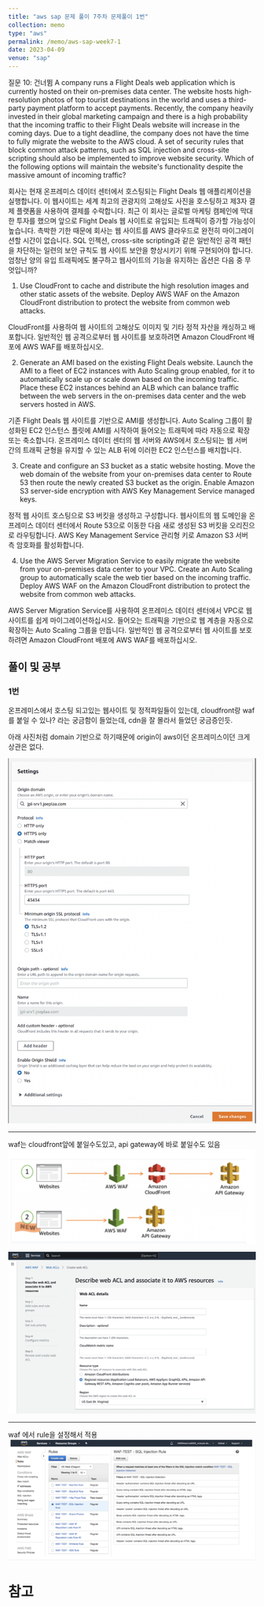 ```yaml
---
title: "aws sap 문제 풀이 7주차 문제풀이 1번"
collection: memo
type: "aws"
permalink: /memo/aws-sap-week7-1
date: 2023-04-09
venue: "sap"
---
```



질문 10: 건너뜀
A company runs a Flight Deals web application which is currently hosted on their on-premises data center. The website hosts high-resolution photos of top tourist destinations in the world and uses a third-party payment platform to accept payments. Recently, the company heavily invested in their global marketing campaign and there is a high probability that the incoming traffic to their Flight Deals website will increase in the coming days. Due to a tight deadline, the company does not have the time to fully migrate the website to the AWS cloud. A set of security rules that block common attack patterns, such as SQL injection and cross-site scripting should also be implemented to improve website security.
Which of the following options will maintain the website's functionality despite the massive amount of incoming traffic?

회사는 현재 온프레미스 데이터 센터에서 호스팅되는 Flight Deals 웹 애플리케이션을 실행합니다. 이 웹사이트는 세계 최고의 관광지의 고해상도 사진을 호스팅하고 제3자 결제 플랫폼을 사용하여 결제를 수락합니다. 최근 이 회사는 글로벌 마케팅 캠페인에 막대한 투자를 했으며 앞으로 Flight Deals 웹 사이트로 유입되는 트래픽이 증가할 가능성이 높습니다. 촉박한 기한 때문에 회사는 웹 사이트를 AWS 클라우드로 완전히 마이그레이션할 시간이 없습니다. SQL 인젝션, cross-site scripting과 같은 일반적인 공격 패턴을 차단하는 일련의 보안 규칙도 웹 사이트 보안을 향상시키기 위해 구현되어야 합니다. 엄청난 양의 유입 트래픽에도 불구하고 웹사이트의 기능을 유지하는 옵션은 다음 중 무엇입니까?


1. Use CloudFront to cache and distribute the high resolution images and other static assets of the website. Deploy AWS WAF on the Amazon CloudFront distribution to protect the website from common web attacks.

CloudFront를 사용하여 웹 사이트의 고해상도 이미지 및 기타 정적 자산을 캐싱하고 배포합니다. 일반적인 웹 공격으로부터 웹 사이트를 보호하려면 Amazon CloudFront 배포에 AWS WAF를 배포하십시오.

2. Generate an AMI based on the existing Flight Deals website. Launch the AMI to a fleet of EC2 instances with Auto Scaling group enabled, for it to automatically scale up or scale down based on the incoming traffic. Place these EC2 instances behind an ALB which can balance traffic between the web servers in the on-premises data center and the web servers hosted in AWS.

기존 Flight Deals 웹 사이트를 기반으로 AMI를 생성합니다. Auto Scaling 그룹이 활성화된 EC2 인스턴스 플릿에 AMI를 시작하여 들어오는 트래픽에 따라 자동으로 확장 또는 축소합니다. 온프레미스 데이터 센터의 웹 서버와 AWS에서 호스팅되는 웹 서버 간의 트래픽 균형을 유지할 수 있는 ALB 뒤에 이러한 EC2 인스턴스를 배치합니다.

3. Create and configure an S3 bucket as a static website hosting. Move the web domain of the website from your on-premises data center to Route 53 then route the newly created S3 bucket as the origin. Enable Amazon S3 server-side encryption with AWS Key Management Service managed keys.

정적 웹 사이트 호스팅으로 S3 버킷을 생성하고 구성합니다. 웹사이트의 웹 도메인을 온프레미스 데이터 센터에서 Route 53으로 이동한 다음 새로 생성된 S3 버킷을 오리진으로 라우팅합니다. AWS Key Management Service 관리형 키로 Amazon S3 서버 측 암호화를 활성화합니다.

4. Use the AWS Server Migration Service to easily migrate the website from your on-premises data center to your VPC. Create an Auto Scaling group to automatically scale the web tier based on the incoming traffic. Deploy AWS WAF on the Amazon CloudFront distribution to protect the website from common web attacks.

AWS Server Migration Service를 사용하여 온프레미스 데이터 센터에서 VPC로 웹 사이트를 쉽게 마이그레이션하십시오. 들어오는 트래픽을 기반으로 웹 계층을 자동으로 확장하는 Auto Scaling 그룹을 만듭니다. 일반적인 웹 공격으로부터 웹 사이트를 보호하려면 Amazon CloudFront 배포에 AWS WAF를 배포하십시오.



## 풀이 및 공부

### 1번 

온프레미스에서 호스팅 되고있는 웹사이트 및 정적파일들이 있는데, cloudfront랑 waf를 붙일 수 있나? 라는 궁금함이 들었는데, cdn을 잘 몰라서 들었던 궁금증인듯.

아래 사진처럼 domain 기반으로 하기때문에 origin이 aws이던 온프레미스이던 크게 상관은 없다.

![](/assets/2023-04-09-18-10-57.png)

----
waf는 cloudfront앞에 붙일수도있고, api gateway에 바로 붙일수도 있음
![](/assets/2023-04-09-18-13-37.png)

![](/assets/2023-04-09-18-22-48.png)

---
waf 에서 rule을 설정해서 적용
![](/assets/2023-04-09-18-26-09.png)



# 참고 

